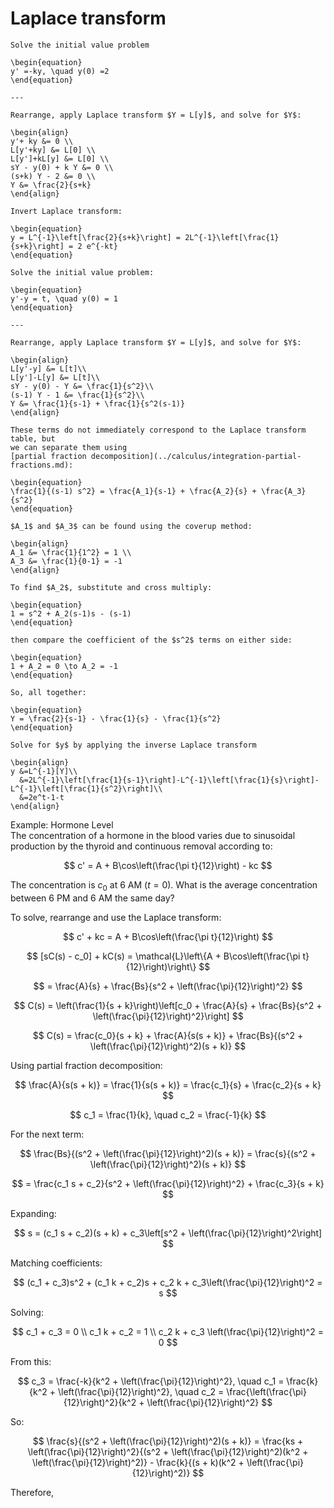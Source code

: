 # Laplace transform

```{example} Laplace transform
Solve the initial value problem

\begin{equation}
y' =-ky, \quad y(0) =2
\end{equation}

---

Rearrange, apply Laplace transform $Y = L[y]$, and solve for $Y$:

\begin{align}
y'+ ky &= 0 \\
L[y'+ky] &= L[0] \\
L[y']+kL[y] &= L[0] \\
sY - y(0) + k Y &= 0 \\
(s+k) Y - 2 &= 0 \\
Y &= \frac{2}{s+k}
\end{align}

Invert Laplace transform:

\begin{equation}
y = L^{-1}\left[\frac{2}{s+k}\right] = 2L^{-1}\left[\frac{1}{s+k}\right] = 2 e^{-kt}
\end{equation}
```

```{example} Laplace transform with partial fractions
Solve the initial value problem:

\begin{equation}
y'-y = t, \quad y(0) = 1
\end{equation}

---

Rearrange, apply Laplace transform $Y = L[y]$, and solve for $Y$:

\begin{align}
L[y'-y] &= L[t]\\
L[y']-L[y] &= L[t]\\
sY - y(0) - Y &= \frac{1}{s^2}\\
(s-1) Y - 1 &= \frac{1}{s^2}\\
Y &= \frac{1}{s-1} + \frac{1}{s^2(s-1)}
\end{align}

These terms do not immediately correspond to the Laplace transform table, but
we can separate them using
[partial fraction decomposition](../calculus/integration-partial-fractions.md):

\begin{equation}
\frac{1}{(s-1) s^2} = \frac{A_1}{s-1} + \frac{A_2}{s} + \frac{A_3}{s^2}
\end{equation}

$A_1$ and $A_3$ can be found using the coverup method:

\begin{align}
A_1 &= \frac{1}{1^2} = 1 \\
A_3 &= \frac{1}{0-1} = -1
\end{align}

To find $A_2$, substitute and cross multiply:

\begin{equation}
1 = s^2 + A_2(s-1)s - (s-1)
\end{equation}

then compare the coefficient of the $s^2$ terms on either side:

\begin{equation}
1 + A_2 = 0 \to A_2 = -1
\end{equation}

So, all together:

\begin{equation}
Y = \frac{2}{s-1} - \frac{1}{s} - \frac{1}{s^2}
\end{equation}

Solve for $y$ by applying the inverse Laplace transform

\begin{align}
y &=L^{-1}[Y]\\
  &=2L^{-1}\left[\frac{1}{s-1}\right]-L^{-1}\left[\frac{1}{s}\right]-L^{-1}\left[\frac{1}{s^2}\right]\\
  &=2e^t-1-t
\end{align}
```

Example: Hormone Level  
The concentration of a hormone in the blood varies due to sinusoidal production by the thyroid and continuous removal according to:

$$
c' = A + B\cos\left(\frac{\pi t}{12}\right) - kc
$$

The concentration is $c_0$ at 6 AM ($t = 0$). What is the average concentration between 6 PM and 6 AM the same day?

To solve, rearrange and use the Laplace transform:

$$
c' + kc = A + B\cos\left(\frac{\pi t}{12}\right)
$$

$$
[sC(s) - c_0] + kC(s) = \mathcal{L}\left\{A + B\cos\left(\frac{\pi t}{12}\right)\right\}
$$

$$
= \frac{A}{s} + \frac{Bs}{s^2 + \left(\frac{\pi}{12}\right)^2}
$$

$$
C(s) = \left(\frac{1}{s + k}\right)\left[c_0 + \frac{A}{s} + \frac{Bs}{s^2 + \left(\frac{\pi}{12}\right)^2}\right]
$$

$$
C(s) = \frac{c_0}{s + k} + \frac{A}{s(s + k)} + \frac{Bs}{(s^2 + \left(\frac{\pi}{12}\right)^2)(s + k)}
$$

Using partial fraction decomposition:

$$
\frac{A}{s(s + k)} = \frac{1}{s(s + k)} = \frac{c_1}{s} + \frac{c_2}{s + k}
$$

$$
c_1 = \frac{1}{k}, \quad c_2 = \frac{-1}{k}
$$

For the next term:

$$
\frac{Bs}{(s^2 + \left(\frac{\pi}{12}\right)^2)(s + k)} = \frac{s}{(s^2 + \left(\frac{\pi}{12}\right)^2)(s + k)}
$$

$$
= \frac{c_1 s + c_2}{s^2 + \left(\frac{\pi}{12}\right)^2} + \frac{c_3}{s + k}
$$

Expanding:

$$
s = (c_1 s + c_2)(s + k) + c_3\left[s^2 + \left(\frac{\pi}{12}\right)^2\right]
$$

Matching coefficients:

$$
(c_1 + c_3)s^2 + (c_1 k + c_2)s + c_2 k + c_3\left(\frac{\pi}{12}\right)^2 = s
$$

Solving:

$$
c_1 + c_3 = 0 \\
c_1 k + c_2 = 1 \\
c_2 k + c_3 \left(\frac{\pi}{12}\right)^2 = 0
$$

From this:

$$
c_3 = \frac{-k}{k^2 + \left(\frac{\pi}{12}\right)^2}, \quad
c_1 = \frac{k}{k^2 + \left(\frac{\pi}{12}\right)^2}, \quad
c_2 = \frac{\left(\frac{\pi}{12}\right)^2}{k^2 + \left(\frac{\pi}{12}\right)^2}
$$

So:

$$
\frac{s}{(s^2 + \left(\frac{\pi}{12}\right)^2)(s + k)} = \frac{ks + \left(\frac{\pi}{12}\right)^2}{(s^2 + \left(\frac{\pi}{12}\right)^2)(k^2 + \left(\frac{\pi}{12}\right)^2)} - \frac{k}{(s + k)(k^2 + \left(\frac{\pi}{12}\right)^2)}
$$

Therefore, 



